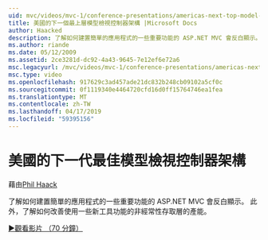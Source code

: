 ```yaml
---
uid: mvc/videos/mvc-1/conference-presentations/americas-next-top-model-view-controller-framework
title: 美國的下一個最上層模型檢視控制器架構 |Microsoft Docs
author: Haacked
description: 了解如何建置簡單的應用程式的一些重要功能的 ASP.NET MVC 會反白顯示。 此外，了解如何提升產能使用的一些...
ms.author: riande
ms.date: 05/12/2009
ms.assetid: 2ce3281d-dc92-4a43-9645-7e12ef6e72a6
msc.legacyurl: /mvc/videos/mvc-1/conference-presentations/americas-next-top-model-view-controller-framework
msc.type: video
ms.openlocfilehash: 917629c3ad457ade21dc832b248cb09102a5cf0c
ms.sourcegitcommit: 0f1119340e4464720cfd16d0ff15764746ea1fea
ms.translationtype: MT
ms.contentlocale: zh-TW
ms.lasthandoff: 04/17/2019
ms.locfileid: "59395156"
---
```

# <a name="americas-next-top-model-view-controller-framework"></a>美國的下一代最佳模型檢視控制器架構

藉由[Phil Haack](https://github.com/Haacked)

了解如何建置簡單的應用程式的一些重要功能的 ASP.NET MVC 會反白顯示。 此外，了解如何改善使用一些新工具功能的非經常性存取層的產能。

[&#9654;觀看影片 （70 分鐘）](https://channel9.msdn.com/Blogs/ASP-NET-Site-Videos/americas-next-top-model-view-controller-framework)
